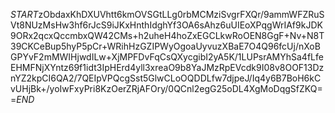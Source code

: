$START$zObdaxKhDXUVhtt6kmOVSGtLLg0rbMCMziSvgrFXQr/9ammWFZRuSVt8NUzMsHw3hf6rJcS9iJKxHnthIdghYf3OA6sAhz6uUIEoXPqgWrIAf9kJDK9ORx2qcxQccmbxQW42CMs+h2uheH4hoZxEGCLkwRoOEN8GgF+Nv+N8T39CKCeBup5hyP5pCr+WRihHzGZIPWyOgoaUyvuzXBaE7O4Q96fcUj/nXoBGPYvF2mMWIHjwdILw+XjMPFDvFqCsQXycgibI2yA5K/1LUPsrAMYhSa4fLfeEHMFNjXYntz69f1idt3IpHErd4yll3xreaO9b8YaJMzRpEVcdk9I08v8OOF13DznYZ2kpCI6QA2/7QEIpVPQcgSst5GlwCLoOQDDLfw7djpeJ/Iq4y6B7BoH6kCvUHjBk+/yoIwFxyPri8KzOerZRjAFOry/0QCnl2egG25oDL4XgMoDqgSfZKQ==$END$